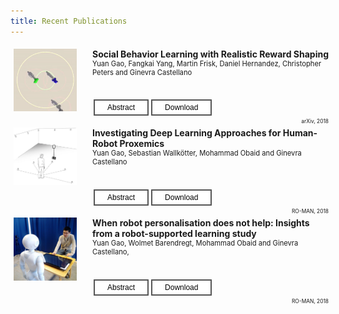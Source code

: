 ```yaml
---
title: Recent Publications
---
```

<style>
.iconDetails {
	clear: left;
	float:left; 
	width:20%;
    	height:20%;
	max-height:140px;
	max-width:140px; 
} 

.container {
    width:100%;
    height:24%;
    padding:1%;
	margin-bottom: 5px;
}
h4 {
    margin:0px;
}

.button {
    clear: left;
    background-color: #4CAF50; /* Green */
    border: none;
    color: white;
    padding: 4px 20px;
    text-align: center;
    text-decoration: none;
    display: inline-block;
    font-size: 12px;
    margin: 4px 2px;
    -webkit-transition-duration: 0.4s; /* Safari */
    transition-duration: 0.4s;
    cursor: pointer;
}

.green {
    background-color: white; 
    color: black; 
    border: 2px solid #4CAF50;
}

.green:hover {
    background-color: #4CAF50;
    color: white;
}

.blue {
    background-color: white; 
    color: black; 
    border: 2px solid #008CBA;
}

.blue:hover {
    background-color: #008CBA;
    color: white;
}

.red {
    background-color: white; 
    color: black; 
    border: 2px solid #f44336;
}

.red:hover {
    background-color: #f44336;
    color: white;
}

.gray {
    background-color: white;
    color: black;
    border: 2px solid #e7e7e7;
}

.gray:hover {background-color: #e7e7e7;}

.black {
    background-color: white;
    color: black;
    border: 2px solid #555555;
}

.black:hover {
    background-color: #555555;
    color: white;
}
</style>

<script>
function toggleAbstract(btn) {
    var x = btn.nextElementSibling.nextElementSibling;
    if (x.innerHTML === "") {
        x.innerHTML = x.getAttribute("text");
    } else {
        x.innerHTML = "";
    }
}
</script>

<div class='container'>
    <div>
		<img src='papers/social_behavior_learning.gif' class='iconDetails'>
    </div>  
    <div style='margin-left:25%;'>
    <h4>Social Behavior Learning with Realistic Reward Shaping</h4>
    <div style="font-size:.8em"> Yuan Gao, Fangkai Yang, Martin Frisk, Daniel Hernandez, Christopher Peters and Ginevra Castellano</div>
	<h6></h6>
	<button id="abstract_btn" class="button black" onclick="toggleAbstract(this);" type="button">Abstract</button><button class="button black" onclick="window.open('https://arxiv.org/pdf/1810.06979')" type="button">Download</button>
	<div id="abstract" text="Deep reinforcement learning has been widely applied in the field of robotics recently to study tasks like locomotion and grasping, but applying it to social robotics remains a challenge. In this paper, we present a deep learning scheme that acquires a prior model of robot behavior in a simulator as a first phase to be further refined through learning from subsequent real-world interactions involving physical robots. The scheme, which we refer to as Staged Social Behavior Learning (SSBL), considers different stages of learning in social scenarios. Based on this scheme, we implement robot approaching behaviors towards a small group generated from F-formation and evaluate the performance of different configurations using objective and subjective measures. We found that our model generates more socially-considerate behavior compared to a state-of-the-art model, i.e. social force model. We also suggest that SSBL could be applied to a wide class of social robotics applications."></div>
	<div style="float:right;font-size:.6em">arXiv, 2018</div>
    </div>
</div>

<div class='container'>
    <div>
		<img src='papers/deep_proximics.jpg' class='iconDetails'>
    </div>  
    <div style='margin-left:25%;'>
    <h4>Investigating Deep Learning Approaches for Human-Robot Proxemics</h4>
    <div style="font-size:.8em"> Yuan Gao, Sebastian Wallkötter, Mohammad Obaid and Ginevra Castellano</div>
	<h6></h6>
	<button id="abstract_btn" class="button black" onclick="toggleAbstract(this);" type="button">Abstract</button><button class="button black" onclick="window.open('papers/investigate-deep-learning-proximics.pdf')" type="button">Download</button>
	<div id="abstract" text="In this paper, we investigate the applicability of deep learning methods to adapt and predict comfortable human-robot proxemics. Proposing a network architecture, we experiment with three different layer configurations, obtaining three different end-to-end trainable models. Using these, we compare their predictive performances on data obtained during a human-robot interaction study. We find that our long short-term memory based model outperforms a gated recurrent unit based model and a feed-forward model. Further, we demonstrate how the created model can be exploited to create customized comfort zones that can help create a personalized experience for individual users. "></div>
    <div style="float:right;font-size:.6em">RO-MAN, 2018</div>
    </div>
</div>

<div class='container'>
    <div>
		<img src='papers/when_help.jpg' class='iconDetails'>
    </div>  
    <div style='margin-left:25%;'>
    <h4>When robot personalisation does not help: Insights from a robot-supported learning study </h4>
    <div style="font-size:.8em"> Yuan Gao, Wolmet Barendregt, Mohammad Obaid and Ginevra Castellano,</div>
    <h6></h6>
	<button id="abstract_btn" class="button black" onclick="toggleAbstract(this);" type="button">Abstract</button><button class="button black" onclick="window.open('papers/when-robot-does-not-help.pdf')" type="button">Download</button>
	<div id="abstract" text="In the domain of robotic tutors, personalised tutoring has started to receive scientists' attention, but is still relatively underexplored. Previous work using reinforcement learning (RL) has addressed personalised tutoring from the perspective of affective policy learning. However, little is known about the effects of robot behaviour personalisation on user's task performance. Moreover, it is also unclear if and when personalisation may be more beneficial than a robot that adapts to its users and the context of the interaction without personalising its behaviour. In this paper we build on previous work on affective policy learning that used RL to learn what robot's supportive behaviours are preferred by users in an educational scenario. We build a RL framework for personalisation that allows a robot to select verbal supportive behaviours to maximise the user's task progress and positive reactions in a learning scenario where a Pepper robot acts as a tutor and helps people to learn how to solve grid-based logic puzzles. 
A between-subjects design user study showed that participants were more efficient at solving logic puzzles and preferred a robot that exhibits more varied behaviours compared with a robot that personalises its behaviour by converging on a specific one over time. We discuss insights on negative effects of personalisation and report lessons learned together with design implications for personalised robots."></div>
    <div style="float:right;font-size:.6em">RO-MAN, 2018</div>
    </div>
</div>
<br style/>
